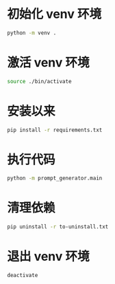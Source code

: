 # 初始化 venv 环境

```bash
python -m venv .
```

# 激活 venv 环境

```bash
source ./bin/activate
```

# 安装以来

```bash
pip install -r requirements.txt
```

# 执行代码

```bash
python -m prompt_generator.main
```

# 清理依赖
```bash
pip uninstall -r to-uninstall.txt
```

# 退出 venv 环境
```bash
deactivate
```
